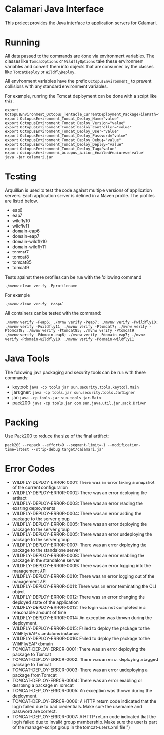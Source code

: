 # Calamari Java Interface

This project provides the Java interface to application servers for Calamari.

# Running

All data passed to the commands are done via environment variables. The classes like `TomcatOptions` or `WildflyOptions`
take these environment variables and convert them into objects that are consumed by the classes like `TomcatDeploy` or
`WildflyDeploy`.  

All environment variables have the prefix `OctopusEnvironment_` to prevent collisions with any standard environment
variables.

For example, running the Tomcat deployment can be done with a script like this:

```
export OctopusEnvironment_Octopus_Tentacle_CurrentDeployment_PackageFilePath="value"
export OctopusEnvironment_Tomcat_Deploy_Name="value"
export OctopusEnvironment_Tomcat_Deploy_Version="value"
export OctopusEnvironment_Tomcat_Deploy_Controller="value"
export OctopusEnvironment_Tomcat_Deploy_User="value"
export OctopusEnvironment_Tomcat_Deploy_Password="value"
export OctopusEnvironment_Tomcat_Deploy_Debug="value"
export OctopusEnvironment_Tomcat_Deploy_Deploy="value"
export OctopusEnvironment_Tomcat_Deploy_Tag="value"
export OctopusEnvironment_Octopus_Action_EnabledFeatures="value"
java -jar calamari.jar
```

# Testing

Arquillian is used to test the code against multiple versions of application servers.
Each application server is defined in a Maven profile. The profiles are listed below.

* eap6
* eap7
* wildfly10
* wildfly11
* domain-eap6
* domain-eap7
* domain-wildfly10
* domain-wildfly11
* tomcat7
* tomcat8
* tomcat85
* tomcat9

Tests against these profiles can be run with the following command

```
./mvnw clean verify -Pprofilename
```

For example

```
./mvnw clean verify -Peap6`
```

All containers can be tested with the command:

```
./mvnw verify -Peap6; ./mvnw verify -Peap7; ./mvnw verify -Pwildfly10; ./mvnw verify -Pwildfly11; ./mvnw verify -Ptomcat7; ./mvnw verify -Ptomcat8; ./mvnw verify -Ptomcat85; ./mvnw verify -Ptomcat9
./mvnw verify -Pdomain-eap6; ./mvnw verify -Pdomain-eap7; ./mvnw verify -Pdomain-wildfly10; ./mvnw verify -Pdomain-wildfly11
```

# Java Tools

The following java packaging and security tools can be run with these commands:

* keytool: ```java -cp tools.jar sun.security.tools.keytool.Main```
* jarsigner: ```java -cp tools.jar sun.security.tools.JarSigner```
* jar: ```java -cp tools.jar sun.tools.jar.Main```
* pack200: ```java -cp tools.jar com.sun.java.util.jar.pack.Driver```

# Packing

Use Pack200 to reduce the size of the final artifact:

```
pack200 --repack --effort=9 --segment-limit=-1 --modification-time=latest --strip-debug target/calamari.jar
```

# Error Codes

* WILDFLY-DEPLOY-ERROR-0001: There was an error taking a snapshot of the current configuration
* WILDFLY-DEPLOY-ERROR-0002: There was an error deploying the artifact
* WILDFLY-DEPLOY-ERROR-0003: There was an error reading the exsiting deployments
* WILDFLY-DEPLOY-ERROR-0004: There was an error adding the package to the server group
* WILDFLY-DEPLOY-ERROR-0005: There was an error deploying the package to the server group
* WILDFLY-DEPLOY-ERROR-0005: There was an error undeploying the package to the server group
* WILDFLY-DEPLOY-ERROR-0007: There was an error deploying the package to the standalone server
* WILDFLY-DEPLOY-ERROR-0008: There was an error enabling the package in the standalone server 
* WILDFLY-DEPLOY-ERROR-0009: There was an error logging into the management API 
* WILDFLY-DEPLOY-ERROR-0010: There was an error logging out of the management API
* WILDFLY-DEPLOY-ERROR-0011: There was an error terminating the CLI object
* WILDFLY-DEPLOY-ERROR-0012: There was an error changing the deployed state of the application
* WILDFLY-DEPLOY-ERROR-0013: The login was not completed in a reasonable amount of time
* WILDFLY-DEPLOY-ERROR-0014: An exception was thrown during the deployment.
* WILDFLY-DEPLOY-ERROR-0015: Failed to deploy the package to the WildFly/EAP standalone instance
* WILDFLY-DEPLOY-ERROR-0016: Failed to deploy the package to the WildFly/EAP domain
* TOMCAT-DEPLOY-ERROR-0001: There was an error deploying the package to Tomcat
* TOMCAT-DEPLOY-ERROR-0002: There was an error deploying a tagged package to Tomcat
* TOMCAT-DEPLOY-ERROR-0003: There was an error undeploying a package from Tomcat
* TOMCAT-DEPLOY-ERROR-0004: There was an error enabling or disabling a package in Tomcat
* TOMCAT-DEPLOY-ERROR-0005: An exception was thrown during the deployment.
* TOMCAT-DEPLOY-ERROR-0006: A HTTP return code indicated that the login failed due to bad credentials. Make sure the username and password are correct.
* TOMCAT-DEPLOY-ERROR-0007: A HTTP return code indicated that the login failed due to invalid group membership. Make sure the user is part of the manager-script group in the tomcat-users.xml file.")